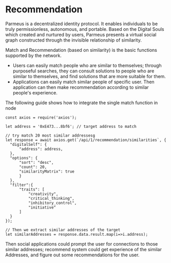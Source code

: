 # Recommendation

Parmeus is a decentralized identity protocol. It enables individuals to be truly permissionless, autonomous, and portable. Based on the Digital Souls which created and nurtured by users, Parmeus presents a virtual social graph constructed through the invisible relationship of similarity.

Match and Recommendation (based on similarity) is the basic functions supported by the network. 
* Users can easily match people who are similar to themselves; through purposeful searches, they can consult solutions to people who are similar to themselves, and find solutions that are more suitable for them.
* Applications can easily match similar people of specific user. Then application can then make recommendation according to similar people's experience.

The following guide shows how to integrate the single match function in node

```
const axios = require('axios');

let address = '0xE473...8bf6'; // target address to match

// try match 20 most similar addressesg
let response = await axios.get(`/api/1/recommendation/similarities`, {
  "digitalSelf": {
      "address": address,
  },
  "options": {
      "sort": "desc",
      "count": 20,
      "similarityMatrix": true
      }
  },
  "filter":{
      "traits": [
          "creativity",
          "critical_thinking",
          "inhibitory_control",
          "initiative"
      ]
  }
});

// Then we extract similar addresses of the target
let similarAddresses = response.data.result.map(i=>i.address);
```

Then social applications could prompt the user for connections to those similar addresses; recommend system could get experience of the similar Addresses, and figure out some recommendations for the user.